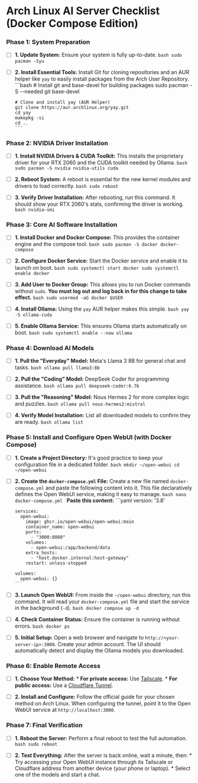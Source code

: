 # Arch Linux AI Server Checklist (Docker Compose Edition)

### Phase 1: System Preparation

  - [ ] **1. Update System:**
    Ensure your system is fully up-to-date.
    ` bash sudo pacman -Syu  `

  - [ ] **2. Install Essential Tools:**
    Install Git for cloning repositories and an AUR helper like `yay` to easily install packages from the Arch User Repository.
    \`\`\`bash
    \# Install git and base-devel for building packages
    sudo pacman -S --needed git base-devel

    ````
    # Clone and install yay (AUR Helper)
    git clone https://aur.archlinux.org/yay.git
    cd yay
    makepkg -si
    cd ..
    ```
    ````

### Phase 2: NVIDIA Driver Installation

  - [ ] **1. Install NVIDIA Drivers & CUDA Toolkit:**
    This installs the proprietary driver for your RTX 2060 and the CUDA toolkit needed by Ollama.
    ` bash sudo pacman -S nvidia nvidia-utils cuda  `

  - [ ] **2. Reboot System:**
    A reboot is essential for the new kernel modules and drivers to load correctly.
    ` bash sudo reboot  `

  - [ ] **3. Verify Driver Installation:**
    After rebooting, run this command. It should show your RTX 2060's stats, confirming the driver is working.
    ` bash nvidia-smi  `

### Phase 3: Core AI Software Installation

  - [ ] **1. Install Docker and Docker Compose:**
    This provides the container engine and the compose tool.
    ` bash sudo pacman -S docker docker-compose  `

  - [ ] **2. Configure Docker Service:**
    Start the Docker service and enable it to launch on boot.
    ` bash sudo systemctl start docker sudo systemctl enable docker  `

  - [ ] **3. Add User to Docker Group:**
    This allows you to run Docker commands without `sudo`. **You must log out and log back in for this change to take effect.**
    ` bash sudo usermod -aG docker $USER  `

  - [ ] **4. Install Ollama:**
    Using the `yay` AUR helper makes this simple.
    ` bash yay -S ollama-cuda  `

  - [ ] **5. Enable Ollama Service:**
    This ensures Ollama starts automatically on boot.
    ` bash sudo systemctl enable --now ollama  `

### Phase 4: Download AI Models

  - [ ] **1. Pull the "Everyday" Model:**
    Meta's Llama 3 8B for general chat and tasks.
    ` bash ollama pull llama3:8b  `

  - [ ] **2. Pull the "Coding" Model:**
    DeepSeek Coder for programming assistance.
    ` bash ollama pull deepseek-coder:6.7b  `

  - [ ] **3. Pull the "Reasoning" Model:**
    Nous Hermes 2 for more complex logic and puzzles.
    ` bash ollama pull nous-hermes2:mistral  `

  - [ ] **4. Verify Model Installation:**
    List all downloaded models to confirm they are ready.
    ` bash ollama list  `

### Phase 5: Install and Configure Open WebUI (with Docker Compose)

  - [ ] **1. Create a Project Directory:**
    It's good practice to keep your configuration file in a dedicated folder.
    ` bash mkdir ~/open-webui cd ~/open-webui  `

  - [ ] **2. Create the `docker-compose.yml` File:**
    Create a new file named `docker-compose.yml` and paste the following content into it. This file declaratively defines the Open WebUI service, making it easy to manage.
    ` bash nano docker-compose.yml  `
    **Paste this content:**
    \`\`\`yaml
    version: '3.8'

    ````
    services:
      open-webui:
        image: ghcr.io/open-webui/open-webui:main
        container_name: open-webui
        ports:
          - "3000:8080"
        volumes:
          - open-webui:/app/backend/data
        extra_hosts:
          - "host.docker.internal:host-gateway"
        restart: unless-stopped

    volumes:
      open-webui: {}
    ```
    ````

  - [ ] **3. Launch Open WebUI:**
    From inside the `~/open-webui` directory, run this command. It will read your `docker-compose.yml` file and start the service in the background (`-d`).
    ` bash docker compose up -d  `

  - [ ] **4. Check Container Status:**
    Ensure the container is running without errors.
    ` bash docker ps  `

  - [ ] **5. Initial Setup:**
    Open a web browser and navigate to `http://<your-server-ip>:3000`. Create your admin account. The UI should automatically detect and display the Ollama models you downloaded.

### Phase 6: Enable Remote Access

  - [ ] **1. Choose Your Method:**
    \* **For private access:** Use [Tailscale](https://tailscale.com/kb/1017/install/).
    \* **For public access:** Use a [Cloudflare Tunnel](https://www.google.com/search?q=https://developers.cloudflare.com/zerotrust/get-started/get-started-os/linux-and-freebsd/).

  - [ ] **2. Install and Configure:**
    Follow the official guide for your chosen method on Arch Linux. When configuring the tunnel, point it to the Open WebUI service at `http://localhost:3000`.

### Phase 7: Final Verification

  - [ ] **1. Reboot the Server:**
    Perform a final reboot to test the full automation.
    ` bash sudo reboot  `

  - [ ] **2. Test Everything:**
    After the server is back online, wait a minute, then:
    \* Try accessing your Open WebUI instance through its Tailscale or Cloudflare address from another device (your phone or laptop).
    \* Select one of the models and start a chat.

